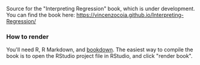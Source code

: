 Source for the "Interpreting Regression" book, which is under development. You can find the book here: https://vincenzocoia.github.io/Interpreting-Regression/

### How to render

You'll need R, R Markdown, and [bookdown](https://github.com/rstudio/bookdown). The easiest way to compile the book is to open the RStudio project file in RStudio, and click "render book".

